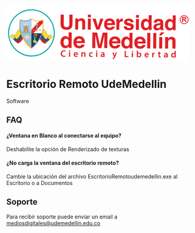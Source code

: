 
[![logo](./Images/logo.png)](https://mediosdigitales.udemedellin.edu.co)


# Escritorio Remoto UdeMedellin

Software 

## FAQ

#### ¿Ventana en Blanco al conectarse al equipo?

Deshabilite la opción de Renderizado de texturas

#### ¿No carga la ventana del escritorio remoto?

Cambie la ubicación del archivo EscritorioRemotoudemedellin.exe al Escritorio o a Documentos

## Soporte

Para recibir soporte puede enviar un email a mediosdigitales@udemedellin.edu.co

